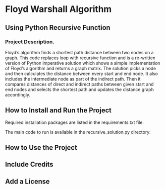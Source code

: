 # Floyd Warshall Algorithm
## Using Python Recursive Function

### Project Description. 
Floyd’s algorithm finds a shortest path distance between two nodes on a graph. This code replaces loop with recursive function and is a re-written version of Python imperative solution which shows a simple implementation of Floyd’s algorithm and returns a graph matrix. 
The solution picks a node and then calculates the distance between every start and end node. It also includes the intermediate node as part
of the indirect path. Then it compares distances of direct and indirect paths between given start and end nodes and selects the shortest path and updates the distance graph accordingly.

## How to Install and Run the Project
Required installation packages are listed in the requirements.txt file.

The main code to run is available in the recursive_solution.py
directory: 


## How to Use the Project

## Include Credits

## Add a License
